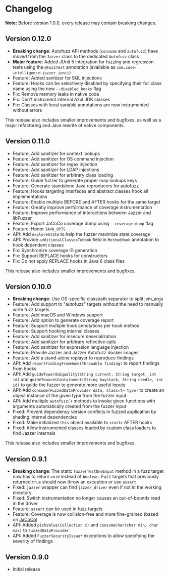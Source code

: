 # Changelog

**Note:** Before version 1.0.0, every release may contain breaking changes.

## Version 0.12.0

* **Breaking change**: Autofuzz API methods (`consume` and `autofuzz`) have moved from the
  `Jazzer` class to the dedicated `Autofuzz` class
* **Major feature**: Added JUnit 5 integration for fuzzing and regression tests using the
  `@FuzzTest` annotation (available as `com.code-intelligence:jazzer-junit`)
* Feature: Added sanitizer for SQL injections
* Feature: Hooks can be selectively disabled by specifying their full class name using the new
  `--disabled_hooks` flag
* Fix: Remove memory leaks in native code
* Fix: Don't instrument internal Azul JDK classes
* Fix: Classes with local variable annotations are now instrumented without errors

This release also includes smaller improvements and bugfixes, as well as a major refactoring and
Java rewrite of native components.

## Version 0.11.0

* Feature: Add sanitizer for context lookups
* Feature: Add sanitizer for OS command injection
* Feature: Add sanitizer for regex injection
* Feature: Add sanitizer for LDAP injections
* Feature: Add sanitizer for arbitrary class loading
* Feature: Guide fuzzer to generate proper map lookups keys
* Feature: Generate standalone Java reproducers for autofuzz
* Feature: Hooks targeting interfaces and abstract classes hook all implementations
* Feature: Enable multiple BEFORE and AFTER hooks for the same target
* Feature: Greatly improve performance of coverage instrumentation
* Feature: Improve performance of interactions between Jazzer and libFuzzer
* Feature: Export JaCoCo coverage dump using `--coverage_dump` flag
* Feature: Honor `JAVA_OPTS`
* API: Add `exploreState` to help the fuzzer maximize state coverage
* API: Provide `additionalClassesToHook` field in `MethodHook` annotation to hook dependent classes
* Fix: Synchronize coverage ID generation
* Fix: Support REPLACE hooks for constructors
* Fix: Do not apply REPLACE hooks in Java 6 class files

This release also includes smaller improvements and bugfixes.

## Version 0.10.0

* **Breaking change**: Use OS-specific classpath separator to split jvm_args
* Feature: Add support to "autofuzz" targets without the need to manually write fuzz targets
* Feature: Add macOS and Windows support
* Feature: Add option to generate coverage report
* Feature: Support multiple hook annotations per hook method
* Feature: Support hooking internal classes
* Feature: Add sanitizer for insecure deserialization
* Feature: Add sanitizer for arbitrary reflective calls
* Feature: Add sanitizer for expression language injection
* Feature: Provide Jazzer and Jazzer Autofuzz docker images
* Feature: Add a stand-alone replayer to reproduce findings
* API: Add `reportFindingFromHook(Throwable finding)` to report findings from hooks
* API: Add `guideTowardsEquality(String current, String target, int id)` and `guideTowardsContainment(String haystack, String needle, int id)` to guide the fuzzer to generate more useful inputs
* API: Add `consume(FuzzedDataProvider data, Class<T> type)` to create an object instance of the given type from the fuzzer input
* API: Add multiple `autofuzz()` methods to invoke given functions with arguments automatically created from the fuzzer input
* Fixed: Prevent dependency version conflicts in fuzzed application by shading internal dependencies
* Fixed: Make initialized `this` object available to `<init>` AFTER hooks
* Fixed: Allow instrumented classes loaded by custom class loaders to find Jazzer internals

This release also includes smaller improvements and bugfixes.

## Version 0.9.1

* **Breaking change**: The static `fuzzerTestOneInput` method in a fuzz target now has to return `void` instead of `boolean`. Fuzz targets that previously returned `true` should now throw an exception or use `assert`.
* Fixed: `jazzer` wrapper can find `jazzer_driver` even if not in the working directory
* Fixed: Switch instrumentation no longer causes an out-of-bounds read in the driver
* Feature: `assert` can be used in fuzz targets
* Feature: Coverage is now collision-free and more fine-grained (based on [JaCoCo](https://www.eclemma.org/jacoco/))
* API: Added `pickValue(Collection c)` and `consumeChar(char min, char max)` to `FuzzedDataProvider`
* API: Added `FuzzerSecurityIssue*` exceptions to allow specifying the severity of findings

## Version 0.9.0

* Initial release
